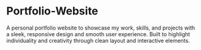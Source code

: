 # Portfolio-Website
A personal portfolio website to showcase my work, skills, and projects with a sleek, responsive design and smooth user experience. Built to highlight individuality and creativity through clean layout and interactive elements.
